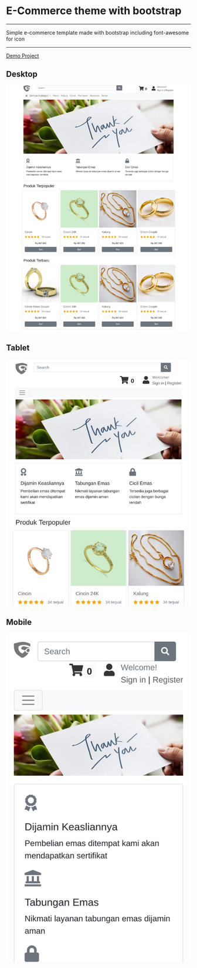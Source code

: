# E-Commerce theme with bootstrap

---------

Simple e-commerce template made with bootstrap including font-awesome for icon

---------

[Demo Project](https://aripdev.github.io/bootstrap_ecommerce/index)

## Desktop

![sample_bootsrap_ecommerce_desktop](screenshot/sample_bootsrap_ecommerce_desktop.png)


## Tablet

![sample_bootsrap_ecommerce_tablet](screenshot/sample_bootsrap_ecommerce_tablet.png)

## Mobile

![sample_bootsrap_ecommerce_mobile](screenshot/sample_bootsrap_ecommerce_mobile.png)
